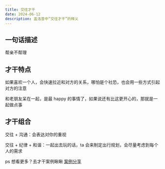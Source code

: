```yaml
---
title: 交往才干
date: 2024-06-12
description: 盖洛普中“交往才干”的释义
---
```


## 一句话描述

帮亲不帮理

## 才干特点

如果喜欢一个人，会快速拉近和对方的关系，哪怕是个社恐，也会用一些方式引起对方的注意

和老朋友呆在一起，是最 happy 的事情了，如果说还有比这更开心的，那就是一起做点事

## 才干组合

交往 + 沟通：会表达对你的重视

交往 + 纪律 + 和谐：一起出去玩的话，ta 会来制定出行规划，会尽量考虑到每个人的需求

ps 想看更多？去才干案例瞅瞅 [案例分享](https://gallupblog.com/case)